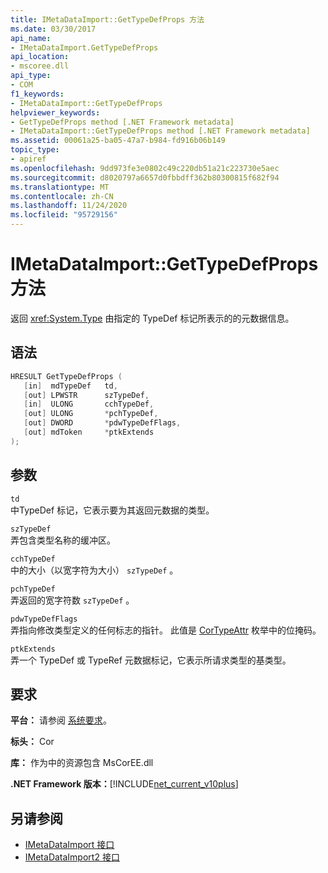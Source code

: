 ```yaml
---
title: IMetaDataImport::GetTypeDefProps 方法
ms.date: 03/30/2017
api_name:
- IMetaDataImport.GetTypeDefProps
api_location:
- mscoree.dll
api_type:
- COM
f1_keywords:
- IMetaDataImport::GetTypeDefProps
helpviewer_keywords:
- GetTypeDefProps method [.NET Framework metadata]
- IMetaDataImport::GetTypeDefProps method [.NET Framework metadata]
ms.assetid: 00061a25-ba05-47a7-b984-fd916b06b149
topic_type:
- apiref
ms.openlocfilehash: 9dd973fe3e0802c49c220db51a21c223730e5aec
ms.sourcegitcommit: d8020797a6657d0fbbdff362b80300815f682f94
ms.translationtype: MT
ms.contentlocale: zh-CN
ms.lasthandoff: 11/24/2020
ms.locfileid: "95729156"
---
```

# <a name="imetadataimportgettypedefprops-method"></a>IMetaDataImport::GetTypeDefProps 方法

返回 <xref:System.Type> 由指定的 TypeDef 标记所表示的的元数据信息。  
  
## <a name="syntax"></a>语法  
  
```cpp  
HRESULT GetTypeDefProps (  
   [in]  mdTypeDef   td,  
   [out] LPWSTR      szTypeDef,  
   [in]  ULONG       cchTypeDef,  
   [out] ULONG       *pchTypeDef,  
   [out] DWORD       *pdwTypeDefFlags,  
   [out] mdToken     *ptkExtends  
);  
```  
  
## <a name="parameters"></a>参数  

 `td`  
 中TypeDef 标记，它表示要为其返回元数据的类型。  
  
 `szTypeDef`  
 弄包含类型名称的缓冲区。  
  
 `cchTypeDef`  
 中的大小（以宽字符为大小） `szTypeDef` 。  
  
 `pchTypeDef`  
 弄返回的宽字符数 `szTypeDef` 。  
  
 `pdwTypeDefFlags`  
 弄指向修改类型定义的任何标志的指针。 此值是 [CorTypeAttr](cortypeattr-enumeration.md) 枚举中的位掩码。  
  
 `ptkExtends`  
 弄一个 TypeDef 或 TypeRef 元数据标记，它表示所请求类型的基类型。  
  
## <a name="requirements"></a>要求  

 **平台：** 请参阅 [系统要求](../../get-started/system-requirements.md)。  
  
 **标头：** Cor  
  
 **库：** 作为中的资源包含 MsCorEE.dll  
  
 **.NET Framework 版本：**[!INCLUDE[net_current_v10plus](../../../../includes/net-current-v10plus-md.md)]  
  
## <a name="see-also"></a>另请参阅

- [IMetaDataImport 接口](imetadataimport-interface.md)
- [IMetaDataImport2 接口](imetadataimport2-interface.md)
